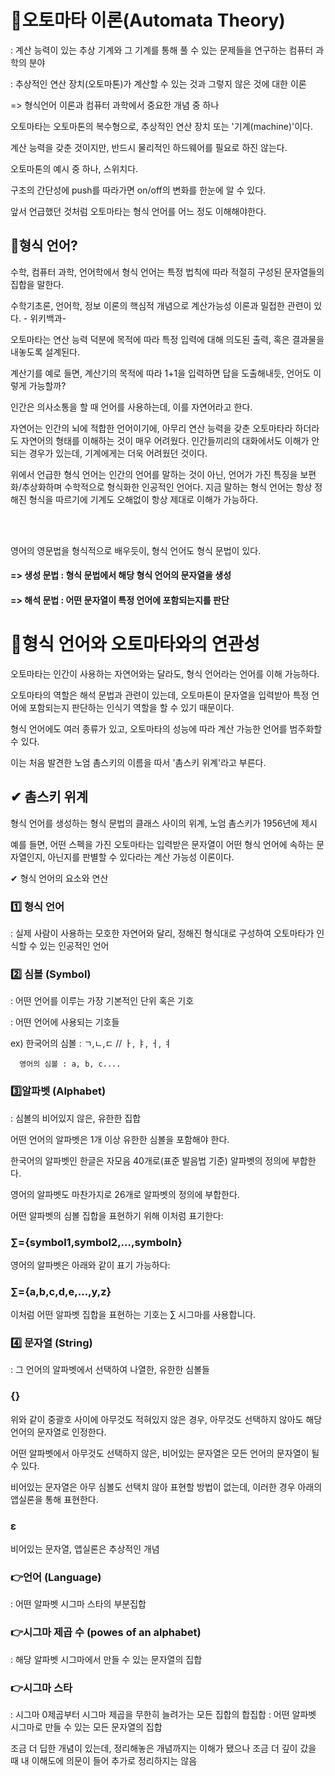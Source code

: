 





# 🔔오토마타 이론(Automata Theory)
: 계산 능력이 있는 추상 기계와 그 기계를 통해 풀 수 있는 문제들을 연구하는 컴퓨터 과학의 분야 

: 추상적인 연산 장치(오토마톤)가 계산할 수 있는 것과 그렇지 않은 것에 대한 이론

   => 형식언어 이론과 컴퓨터 과학에서 중요한 개념 중 하나




오토마타는 오토마톤의 복수형으로, 추상적인 연산 장치 또는 '기계(machine)'이다.

계산 능력을 갖춘 것이지만, 반드시 물리적인 하드웨어를 필요로 하진 않는다.



오토마톤의 예시 중 하나, 스위치다.



구조의 간단성에 push를 따라가면 on/off의 변화를 한눈에 알 수 있다.

앞서 언급했던 것처럼 오토마타는 형식 언어를 어느 정도 이해해야한다.



## 🔔형식 언어?
수학, 컴퓨터 과학, 언어학에서 형식 언어는 특정 법칙에 따라 적절히 구성된 문자열들의 집합을 말한다.

수학기초론, 언어학, 정보 이론의 핵심적 개념으로 계산가능성 이론과 밀접한 관련이 있다.   - 위키백과-





오토마타는 연산 능력 덕분에 목적에 따라 특정 입력에 대해 의도된 출력, 혹은 결과물을 내놓도록 설계된다.

계산기를 예로 들면, 계산기의 목적에 따라 1+1을 입력하면 답을 도출해내듯, 언어도 이렇게 가능할까?



인간은 의사소통을 할 때 언어를 사용하는데, 이를 자연어라고 한다.

자연어는 인간의 뇌에 적합한 언어이기에, 아무리 연산 능력을 갖춘 오토마타라 하더라도 자연어의 형태를 이해하는 것이 매우 어려웠다. 인간들끼리의 대화에서도 이해가 안되는 경우가 있는데, 기계에게는 더욱 어려웠던 것이다.



위에서 언급한 형식 언어는 인간의 언어를 말하는 것이 아닌, 언어가 가진 특징을 보편화/추상화하며 수학적으로 형식화한 인공적인 언어다. 지금 말하는 형식 언어는 항상 정해진 형식을 따르기에 기계도 오해없이 항상 제대로 이해가 가능하다.

<br>
<br>

영어의 영문법을 형식적으로 배우듯이, 형식 언어도 형식 문법이 있다.

#### => 생성 문법 : 형식 문법에서 해당 형식 언어의 문자열을 생성 

#### => 해석 문법 : 어떤 문자열이 특정 언어에 포함되는지를 판단



# 🤔형식 언어와 오토마타와의 연관성
오토마타는 인간이 사용하는 자연어와는 달라도, 형식 언어라는 언어를 이해 가능하다.

오토마타의 역할은 해석 문법과 관련이 있는데, 오토마톤이 문자열을 입력받아 특정 언어에 포함되는지 판단하는 인식기 역할을 할 수 있기 때문이다.



형식 언어에도 여러 종류가 있고, 오토마타의 성능에 따라 계산 가능한 언어를 범주화할 수 있다.

이는 처음 발견한 노엄 촘스키의 이름을 따서 '촘스키 위계'라고 부른다.



## ✔  촘스키 위계
형식 언어를 생성하는 형식 문법의 클래스 사이의 위계, 노엄 촘스키가 1956년에 제시


예를 들면, 어떤 스펙을 가진 오토마타는 입력받은 문자열이 어떤 형식 언어에 속하는 문자열인지, 아닌지를 판별할 수 있다라는 계산 가능성 이론이다.

 ✔ 형식 언어의 요소와 연산 

### 1️⃣ 형식 언어
: 실제 사람이 사용하는 모호한 자연어와 달리, 정해진 형식대로 구성하여 오토마타가 인식할 수 있는 인공적인 언어



### 2️⃣ 심볼 (Symbol)
: 어떤 언어를 이루는 가장 기본적인 단위 혹은 기호

: 어떤 언어에 사용되는 기호들



ex) 한국어의 심볼 : ㄱ,ㄴ,ㄷ //  ㅏ, ㅑ, ㅓ, ㅕ

      영어의 심볼 : a, b, c....

### 3️⃣알파벳 (Alphabet)
: 심볼의 비어있지 않은, 유한한 집합



어떤 언어의 알파벳은 1개 이상 유한한 심볼을 포함해야 한다.

한국어의 알파벳인 한글은 자모음 40개로(표준 발음법 기준) 알파벳의 정의에 부합한다.

영어의 알파벳도 마찬가지로 26개로 알파벳의 정의에 부합한다.



어떤 알파벳의 심볼 집합을 표현하기 위해 이처럼 표기한다:

### ∑={symbol1,symbol2,…,symboln}



영어의 알파벳은 아래와 같이 표기 가능하다:

### ∑={a,b,c,d,e,…,y,z}



이처럼 어떤 알파벳 집합을 표현하는 기호는 ∑ 시그마를 사용합니다.



### 4️⃣ 문자열 (String)
: 그 언어의 알파벳에서 선택하여 나열한, 유한한 심볼들



### {}



위와 같이 중괄호 사이에 아무것도 적혀있지 않은 경우, 아무것도 선택하지 않아도 해당 언어의 문자열로 인정한다.

어떤 알파벳에서 아무것도 선택하지 않은, 비어있는 문자열은 모든 언어의 문자열이 될 수 있다.



비어있는 문자열은 아무 심볼도 선택치 않아 표현할 방법이 없는데, 이러한 경우 아래의 앱실론을 통해 표현한다.



### ε

비어있는 문자열, 앱실론은 추상적인 개념



### 👉언어 (Language)
: 어떤 알파벳 시그마 스타의 부분집합



### 👉시그마 제곱 수 (powes of an alphabet)
: 해당 알파벳 시그마에서 만들 수 있는 문자열의 집합


### 👉시그마 스타 
: 시그마 0제곱부터 시그마 제곱을 무한히 늘려가는 모든 집합의 합집합
: 어떤 알파벳 시그마로 만들 수 있는 모든 문자열의 집합



조금 더 딥한 개념이 있는데, 정리해놓은 개념까지는 이해가 됐으나 조금 더 깊이 갔을 때 내 이해도에 의문이 들어 추가로 정리하지는 않음








